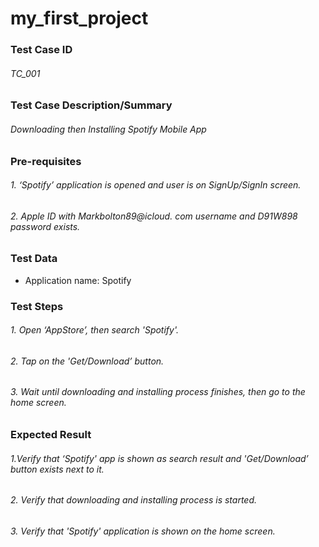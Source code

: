 # my_first_project


<h3>Test Case ID</h3>

<h6>TC_001</h6>

<h3>Test Case Description/Summary</h3>


<h6>Downloading then Installing Spotify Mobile App</h6>

### Pre-requisites
###### 1. ‘Spotify’ application is opened and user is on SignUp/SignIn screen.

###### 2. Apple ID with Markbolton89@icloud. com username  and D91W898 password exists.

### Test Data
- Application name: Spotify


### Test Steps

###### 1. Open ‘AppStore’, then search 'Spotify'. 
###### 2. Tap on the 'Get/Download’ button.
###### 3. Wait until downloading and installing process finishes, then go to the home screen.

### Expected Result     

###### 1.Verify that ‘Spotify' app is shown as search result and 'Get/Download’ button exists next to it.
###### 2. Verify that downloading and installing process is started.
###### 3. Verify that 'Spotify' application is shown on the home screen.

